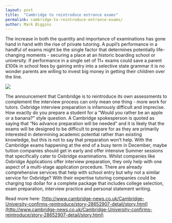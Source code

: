 ```yaml
---
layout: post
title:  "Cambridge to reintroduce entrance exams"
permalink: cambridge-to-reintroduce-entrance-exams/
author: Mark Biggins
---
```

The increase in both the quantity and importance of examinations has gone hand in hand with the rise of private tutoring. A pupil’s performance in a handful of exams might be the single factor that determines potentially life-changing moments - securing a place at an historic boarding school or university. If performance in a single set of 11+ exams could save a parent £100k in school fees by gaining entry into a selective state grammar it is no wonder parents are willing to invest big money in getting their children over the line.

<a href="{{ site.static}}/img/blogs/cambridge.jpg" data-lightbox="lightbox" data-title="Cambridge reintroducing entrance exams means more work for tutors." class="thumbnail">
  <img src="{{ site.static}}/img/blogs/cambridge.jpg" alt-text="Cambridge reintroducing entrance exams means more work for tutors."/>
</a>

The announcement that Cambridge is to reintroduce its own assessments to complement the interview process can only mean one thing - more work for tutors. Oxbridge interview preparation is infamously difficult and imprecise. How exactly do you prepare a student for a “Would you rather be an apple or a banana?” style question. A Cambridge spokesperson is quoted as saying that “No advance preparation will be needed” and it is likely that the exams will be designed to be difficult to prepare for as they are primarily interested in determining academic potential rather than existing knowledge, but this is not to say that preparation won’t help. With the Cambridge exams happening at the end of a busy term in December, maybe tuition companies should get in early and offer intensive Summer sessions that specifically cater to Oxbridge examinations. Whilst companies like Oxbridge Applications offer interview preparation, they only help with one aspect of a multi-stage application procedure. There are already comprehensive services that help with school entry but why not a similar service for Oxbridge? With their expertise tutoring companies could be charging top dollar for a complete package that includes college selection, exam preparation, interview practice and personal statement writing.

Read more here: [http://www.cambridge-news.co.uk/Cambridge-University-confirms-reintroduce/story-28652907-detail/story.html](http://www.cambridge-news.co.uk/Cambridge-University-confirms-reintroduce/story-28652907-detail/story.html)
